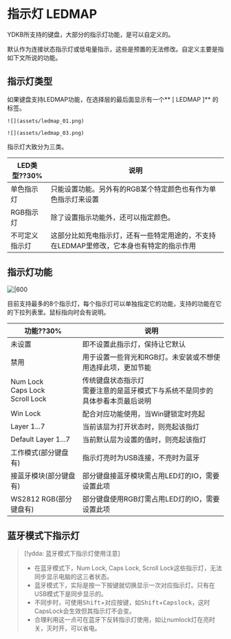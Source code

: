 # 指示灯 LEDMAP

YDKB所支持的键盘，大部分的指示灯功能，是可以自定义的。

默认作为连接状态指示灯或低电量指示，这些是预置的无法修改。自定义主要是指如下文所说的功能。


## 指示灯类型

如果键盘支持LEDMAP功能，在选择层的最后面显示有一个** [ LEDMAP ]** 的标签。

```ad-yddcol0
![](assets/ledmap_01.png)
```

```ad-yddcol1
![](assets/ledmap_03.png)
```

指示灯大致分为三类。

| LED类型??30% | 说明 |
| --- | --- |
| 单色指示灯 | 只能设置功能。另外有的RGB某个特定颜色也有作为单色指示灯来设置|
| RGB指示灯 | 除了设置指示功能外，还可以指定颜色。 |
| 不可定义指示灯 | 这部分比如充电指示灯，还有一些特定用途的，不支持在LEDMAP里修改，它本身也有特定的指示作用 |

## 指示灯功能


![|600](assets/ledmap_02.png)

目前支持最多的8个指示灯，每个指示灯可以单独指定它的功能，支持的功能在它的下拉列表里。鼠标指向时会有说明。

| 功能??30% | 说明 |
| --- | --- |
| 未设置 | 即不设置此指示灯，保持让它默认 |
| 禁用 | 用于设置一些背光和RGB灯。未安装或不想使用选择此项，更加节能 |
| Num Lock<br>Caps Lock<br>Scroll Lock | 传统键盘状态指示灯 <br>需要注意的是蓝牙模式下与系统不是同步的 <br>具体参看本页最后说明 |
| Win Lock | 配合对应功能使用，当Win键锁定时亮起 |
| Layer 1...7 | 当前该层为打开状态时，则亮起该指灯 |
| Default Layer 1...7  | 当前默认层为设置的值时，则亮起该指灯 |
| 工作模式(部分键盘有) | 指示灯亮时为USB连接，不亮时为蓝牙 |
| 接蓝牙模块(部分键盘有) | 部分键盘接蓝牙模块需占用LED灯的IO，需要设置此项 |
| WS2812 RGB(部分键盘有) | 部分键盘使用RGB灯需占用LED灯的IO，需要设置此项 |


## 蓝牙模式下指示灯

> [!ydda: 蓝牙模式下指示灯使用注意]
> - 在蓝牙模式下，Num Lock, Caps Lock, Scroll Lock这些指示灯，无法同步显示电脑的这三者状态。
> - 蓝牙模式下，实际是按一下按键就切换显示一次对应指示灯。只有在USB模式下是同步显示的。
> - 不同步时，可使用<kbd>Shift</kbd>+对应按键，如<kbd>Shift</kbd>+<kbd>Capslock</kbd>，这时CapsLock会生效但其指示灯不会变。
> - 合理利用这一点可在蓝牙下反转指示灯使用，如让numlock灯在亮时关，灭时开，可以省电。
